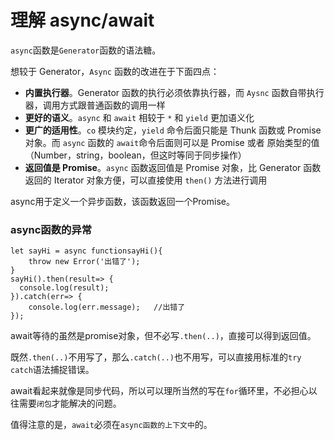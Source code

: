 # 理解 async/await

`async`函数是`Generator`函数的语法糖。

想较于 Generator，`Async` 函数的改进在于下面四点：

* **内置执行器**。Generator 函数的执行必须依靠执行器，而 `Aysnc` 函数自带执行器，调用方式跟普通函数的调用一样 
* **更好的语义**。`async` 和 `await` 相较于 `*` 和 `yield` 更加语义化 
* **更广的适用性**。`co` 模块约定，`yield` 命令后面只能是 Thunk 函数或 Promise对象。而 `async` 函数的 `await`命令后面则可以是 Promise 或者 原始类型的值（Number，string，boolean，但这时等同于同步操作） 
* **返回值是 Promise**。`async` 函数返回值是 Promise 对象，比 Generator 函数返回的 Iterator 对象方便，可以直接使用 `then()` 方法进行调用

async用于定义一个异步函数，该函数返回一个Promise。

### async函数的异常

```
let sayHi = async functionsayHi(){
    throw new Error('出错了');
}
sayHi().then(result=> {
  console.log(result);
}).catch(err=> {
    console.log(err.message);   //出错了
});

```

await等待的虽然是promise对象，但不必写`.then(..)`，直接可以得到返回值。

既然`.then(..)`不用写了，那么`.catch(..)`也不用写，可以直接用标准的`try catch`语法捕捉错误。

await看起来就像是同步代码，所以可以理所当然的写在`for`循环里，不必担心以往需要`闭包`才能解决的问题。

值得注意的是，`await`必须在`async函数的上下文中`的。

